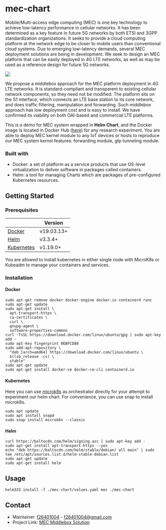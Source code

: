 # mec-chart

Mobile/Multi-access edge computing (MEC) is one key technology to achieve low-latency performance in cellular networks. It has been determined as a key feature in future 5G networks by both ETSI and 3GPP standardization organizations. It seeks to provide a cloud computing platform at the network edge to be closer to mobile users than conventional cloud systems. Due to emerging low-latency demands, several MEC deployment solutions are being in development. We seek to design an MEC platform that can be easily deployed in 4G LTE networks, as well as may be used as a reference design for future 5G networks.

![](https://i.imgur.com/fYVk1wn.png)

We propose a middlebox approach for the MEC platform deployment in 4G LTE networks. It is standard-compliant and transparent to existing cellular network components, so they need not be modified. The platform sits on the S1 interface, which connects an LTE base station to its core network, and does traffic filtering, manipulation and forwarding. Such middlebox approach has low deployment cost and is easy to install. We have confirmed its viability on both OAI-based and commercial LTE platforms.

This is a demo for MEC system wrapped in **Helm Chart**, and the Docker image is located in Docker Hub ([here](https://hub.docker.com/repository/docker/f26401004/mec)) for any research experiment. You are able to deploy MEC kernel module to any IoT devices or hosts to reproduce our MEC system kernel features: forwarding module, gtp tunneling module. 

### Built with
- Docker: a set of platform as a service products that use OS-level virtualization to deliver software in packages called containers.
- Helm: a tool for managing Charts which are packages of pre-configured Kubernetes resources.

## Getting Started

### Prerequisites
|          | Version  |
| -------- | -------- | 
|[Docker](https://www.docker.com/) | v19.03.13+ |
|[Helm](https://helm.sh/) | v3.3.4+ |
|[Kubernetes](https://kubernetes.io/)| v1.19.0+ |

You are allowed to install kubernetes in either single node with MicroK8s or Kubeadm to manage your containers and services. 

### Installation

#### Docker
```
sudo apt-get remove docker docker-engine docker.io containerd runc
sudo apt-get update
sudo apt-get install \
  apt-transport-https \
  ca-certificates \
  curl \
  gnupg-agent \
  software-properties-common
curl -fsSL https://download.docker.com/linux/ubuntu/gpg | sudo apt-key add -
sudo apt-key fingerprint 0EBFCD88
sudo add-apt-repository \
  "deb [arch=amd64] https://download.docker.com/linux/ubuntu \
  $(lsb_release -cs) \
  stable"
sudo apt-get update
sudo apt-get install docker-ce docker-ce-cli containerd.io
```

#### Kubernetes
Here you can use [microk8s](https://microk8s.io/) as orchestrator directly for your attempt to experiment our helm chart.
For convenience, you can use snap to install microk8s.
```
sudo apt update
sudo apt install snapd
sudo snap install microk8s --classic
```

#### Helm
```
curl https://baltocdn.com/helm/signing.asc | sudo apt-key add -
sudo apt-get install apt-transport-https --yes
echo "deb https://baltocdn.com/helm/stable/debian/ all main" | sudo tee /etc/apt/sources.list.d/helm-stable-debian.list
sudo apt-get update
sudo apt-get install helm
```

## Usage
```
helm333 install -f ./mec-chart/values.yaml mec ./mec-chart
```

## Contact
- Maintainer: [f26401004](https://github.com/f26401004) - f26401004@gmail.com
- Project Link: [MEC Middlebox Solution](http://nems.cs.nctu.edu.tw/release/)
